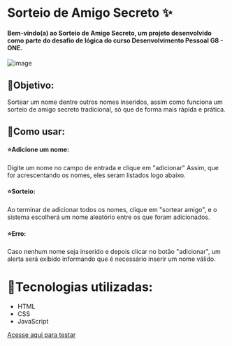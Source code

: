 # Sorteio de Amigo Secreto ✨
#### Bem-vindo(a) ao Sorteio de Amigo Secreto, um projeto desenvolvido como parte do desafio de lógica do curso Desenvolvimento Pessoal G8 - ONE.
![image](https://github.com/user-attachments/assets/0125f1c5-39c4-4e1d-bd3f-e3b4d1f9e7d6)

## 🌟Objetivo:
Sortear um nome dentre outros nomes inseridos, assim como funciona um sorteio de amigo secreto tradicional, só que de forma mais rápida e prática. 

## 🌟Como usar:
#### ⭐Adicione um nome:
Digite um nome no campo de entrada e clique em "adicionar"
Assim, que for acrescentando os nomes, eles seram listados logo abaixo.

#### ⭐Sorteio:
Ao terminar de adicionar todos os nomes, clique em "sortear amigo", e o sistema escolherá um nome aleatório entre os que foram adicionados. 

#### ⭐Erro:
Caso nenhum nome seja inserido e depois clicar no botão "adicionar", um alerta será exibido informando que é necessário inserir um nome válido.

# 💫Tecnologias utilizadas:
- HTML
- CSS
- JavaScript

[Acesse aqui para testar](https://challenge-amigo-secreto-xi-tan.vercel.app)

